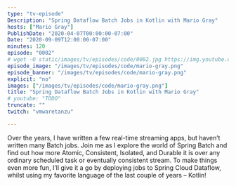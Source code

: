 ```yaml
---
type: "tv-episode"
Description: "Spring Dataflow Batch Jobs in Kotlin with Mario Gray"
hosts: ["Mario Gray"]
PublishDate: "2020-04-07T00:00:00-07:00"
Date: "2020-09-09T12:00:00-07:00"
minutes: 120
episode: "0002"
# wget -O static/images/tv/episodes/code/0002.jpg https://img.youtube.com/vi/Dw6vzavpD1E/mqdefault.jpg
episode_image: "/images/tv/episodes/code/mario-gray.png"
episode_banner: "/images/tv/episodes/code/mario-gray.png"
explicit: "no"
images: ["/images/tv/episodes/code/mario-gray.png"]
title: "Spring Dataflow Batch Jobs in Kotlin with Mario Gray"
# youtube: "TODO"
truncate: ""
twitch: "vmwaretanzu"

---
```

 
Over the years, I have written a few real-time streaming apps, but haven’t written many Batch jobs. Join me as I explore the world of Spring Batch and find out how more Atomic, Consistent, Isolated, and Durable it is over any ordinary scheduled task or eventually consistent stream. To make things even more fun, I’ll give it a go by deploying jobs to Spring Cloud Dataflow, whilst using my favorite language of the last couple of years – Kotlin! 
